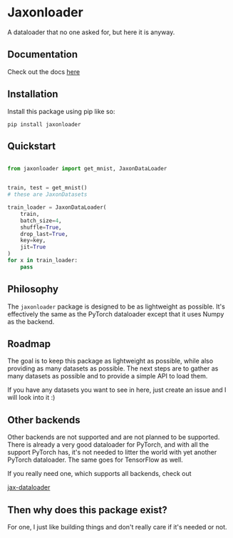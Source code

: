 # Jaxonloader

A dataloader that no one asked for, but here it is anyway.

## Documentation

Check out the docs [here](https://artur-galstyan.github.io/jaxonloader/)

## Installation

Install this package using pip like so:

```
pip install jaxonloader
```

## Quickstart

```python

from jaxonloader import get_mnist, JaxonDataLoader


train, test = get_mnist()
# these are JaxonDatasets

train_loader = JaxonDataLoader(
    train,
    batch_size=4,
    shuffle=True,
    drop_last=True,
    key=key,
    jit=True
)
for x in train_loader:
    pass
```

## Philosophy

The `jaxonloader` package is designed to be as lightweight as possible. It's effectively the same as the PyTorch dataloader except that it uses Numpy as the backend.

## Roadmap

The goal is to keep this package as lightweight as possible, while also providing as
many datasets as possible. The next steps are to gather as many datasets as possible
and to provide a simple API to load them.

If you have any datasets you want to see in here, just create an issue and I will look into it :)

## Other backends

Other backends are not supported and are not planned to be supported. There is already
a very good dataloader for PyTorch, and with all the support PyTorch has, it's not
needed to litter the world with yet another PyTorch dataloader. The same goes for TensorFlow as well.

If you really need one, which supports all backends, check out

[jax-dataloader](https://github.com/BirkhoffG/jax-dataloader)

## Then why does this package exist?

For one, I just like building things and don't really care if it's needed or not.

